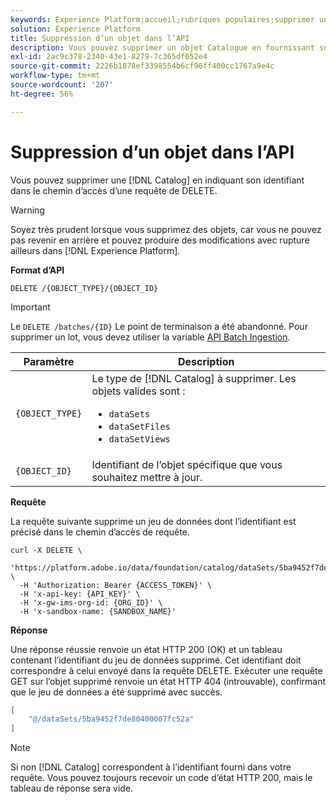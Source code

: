 ```yaml
---
keywords: Experience Platform;accueil;rubriques populaires;supprimer un objet;service de catalogue;api
solution: Experience Platform
title: Suppression d’un objet dans l’API
description: Vous pouvez supprimer un objet Catalogue en fournissant son identifiant dans le chemin d’accès d’une requête DELETE.
exl-id: 2ac9c378-2340-43e1-8279-7c365df652e4
source-git-commit: 2226b1878ef3398554b6cf96ff400cc1767a9e4c
workflow-type: tm+mt
source-wordcount: '207'
ht-degree: 56%

---
```


# Suppression d’un objet dans l’API

Vous pouvez supprimer une [!DNL Catalog] en indiquant son identifiant dans le chemin d’accès d’une requête de DELETE.

>[!WARNING]
>
>Soyez très prudent lorsque vous supprimez des objets, car vous ne pouvez pas revenir en arrière et pouvez produire des modifications avec rupture ailleurs dans [!DNL Experience Platform].

**Format d’API**

```http
DELETE /{OBJECT_TYPE}/{OBJECT_ID}
```

>[!IMPORTANT]
>
>Le `DELETE /batches/{ID}` Le point de terminaison a été abandonné. Pour supprimer un lot, vous devez utiliser la variable [API Batch Ingestion](../../ingestion/batch-ingestion/api-overview.md#delete-a-batch).

| Paramètre | Description |
| --- | --- |
| `{OBJECT_TYPE}` | Le type de [!DNL Catalog] à supprimer. Les objets valides sont : <ul><li>`dataSets`</li><li>`dataSetFiles`</li><li>`dataSetViews`</li></ul> |
| `{OBJECT_ID}` | Identifiant de l’objet spécifique que vous souhaitez mettre à jour. |

**Requête**

La requête suivante supprime un jeu de données dont l’identifiant est précisé dans le chemin d’accès de requête.

```shell
curl -X DELETE \
  'https://platform.adobe.io/data/foundation/catalog/dataSets/5ba9452f7de80400007fc52a' \
  -H 'Authorization: Bearer {ACCESS_TOKEN}' \
  -H 'x-api-key: {API_KEY}' \
  -H 'x-gw-ims-org-id: {ORG_ID}' \
  -H 'x-sandbox-name: {SANDBOX_NAME}'
```

**Réponse**

Une réponse réussie renvoie un état HTTP 200 (OK) et un tableau contenant l’identifiant du jeu de données supprimé. Cet identifiant doit correspondre à celui envoyé dans la requête DELETE. Exécuter une requête GET sur l’objet supprimé renvoie un état HTTP 404 (introuvable), confirmant que le jeu de données a été supprimé avec succès.

```json
[
    "@/dataSets/5ba9452f7de80400007fc52a"
]
```

>[!NOTE]
>
>Si non [!DNL Catalog] correspondent à l’identifiant fourni dans votre requête. Vous pouvez toujours recevoir un code d’état HTTP 200, mais le tableau de réponse sera vide.
